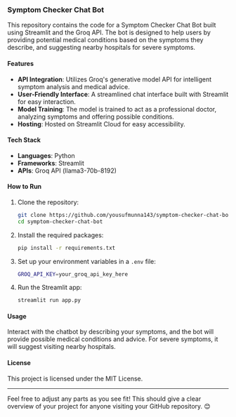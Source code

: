### Symptom Checker Chat Bot

This repository contains the code for a Symptom Checker Chat Bot built using Streamlit and the Groq API. The bot is designed to help users by providing potential medical conditions based on the symptoms they describe, and suggesting nearby hospitals for severe symptoms.

#### Features
- **API Integration**: Utilizes Groq's generative model API for intelligent symptom analysis and medical advice.
- **User-Friendly Interface**: A streamlined chat interface built with Streamlit for easy interaction.
- **Model Training**: The model is trained to act as a professional doctor, analyzing symptoms and offering possible conditions.
- **Hosting**: Hosted on Streamlit Cloud for easy accessibility.

#### Tech Stack
- **Languages**: Python
- **Frameworks**: Streamlit
- **APIs**: Groq API (llama3-70b-8192)

#### How to Run
1. Clone the repository:
   ```bash
   git clone https://github.com/yousufmunna143/symptom-checker-chat-bot.git
   cd symptom-checker-chat-bot
   ```
2. Install the required packages:
   ```bash
   pip install -r requirements.txt
   ```
3. Set up your environment variables in a `.env` file:
   ```bash
   GROQ_API_KEY=your_groq_api_key_here
   ```
4. Run the Streamlit app:
   ```bash
   streamlit run app.py
   ```

#### Usage
Interact with the chatbot by describing your symptoms, and the bot will provide possible medical conditions and advice. For severe symptoms, it will suggest visiting nearby hospitals.

#### License
This project is licensed under the MIT License.

---

Feel free to adjust any parts as you see fit! This should give a clear overview of your project for anyone visiting your GitHub repository. 😊
